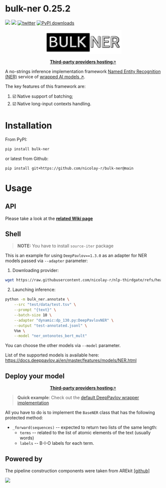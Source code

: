 # bulk-ner 0.25.2 
![](https://img.shields.io/badge/Python-3.9-brightgreen.svg)
[![](https://colab.research.google.com/assets/colab-badge.svg)](https://colab.research.google.com/github/nicolay-r/ner-service/blob/main/NER_annotation_service.ipynb)
[![twitter](https://img.shields.io/twitter/url/https/shields.io.svg?style=social)](https://x.com/nicolayr_/status/1842300499011260827)
[![PyPI downloads](https://img.shields.io/pypi/dm/bulk-ner.svg)](https://pypistats.org/packages/bulk-ner)

<p align="center">
    <img src="logo.png"/>
</p>
<p align="center">
  <a href="https://github.com/nicolay-r/nlp-thirdgate?tab=readme-ov-file#ner"><b>Third-party providers hosting</b>↗️</a>
</p>

A no-strings inference implementation framework [Named Entity Recognition (NER)](https://en.wikipedia.org/wiki/Named-entity_recognition) service of [wrapped AI models ↗️](https://github.com/nicolay-r/nlp-thirdgate?tab=readme-ov-file#ner).

The key features of this framework are:
1. ☑️ Native support of batching;
2. ☑️ Native long-input contexts handling.

# Installation

From PyPI:
```bash
pip install bulk-ner
```

or latest from Github:
```bash
pip install git+https://github.com/nicolay-r/bulk-ner@main
```

# Usage

## API

Please take a look at the [**related Wiki page**](https://github.com/nicolay-r/bulk-ner/wiki)

## Shell

> **NOTE:** You have to install `source-iter` package

This is an example for using `DeepPavlov==1.3.0` as an adapter for NER models passed via `--adapter` parameter:

1. Downloading provider:
```bash
wget https://raw.githubusercontent.com/nicolay-r/nlp-thirdgate/refs/heads/master/ner/dp_130.py
```

2. Launching inference:
```bash
python -m bulk_ner.annotate \
    --src "test/data/test.tsv" \
    --prompt "{text}" \
    --batch-size 10 \
    --adapter "dynamic:dp_130.py:DeepPavlovNER" \
    --output "test-annotated.jsonl" \
    %%m \
    --model "ner_ontonotes_bert_mult"
```

You can choose the other models via `--model` parameter.

List of the supported models is available here: 
https://docs.deeppavlov.ai/en/master/features/models/NER.html

## Deploy your model
<p align="center">
  <a href="https://github.com/nicolay-r/nlp-thirdgate?tab=readme-ov-file#ner"><b>Third-party providers hosting</b>↗️</a>
</p>

> **Quick example**: Check out the [default DeepPavlov wrapper implementation](/models/dp_130.py)

All you have to do is to implement the `BaseNER` class that has the following protected method:
* `_forward(sequences)` -- expected to return two lists of the same length:
    * `terms` -- related to the list of atomic elements of the text (usually words)
    * `labels` -- B-I-O labels for each term.
  

## Powered by

The pipeline construction components were taken from AREkit [[github]](https://github.com/nicolay-r/AREkit)

<p float="left">
<a href="https://github.com/nicolay-r/AREkit"><img src="https://github.com/nicolay-r/ARElight/assets/14871187/01232f7a-970f-416c-b7a4-1cda48506afe"/></a>
</p>
